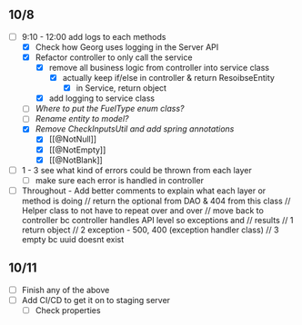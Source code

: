 ## 10/8
- [ ] 9:10 - 12:00 add logs to each methods
	- [x] Check how Georg uses logging in the Server API
	- [x] Refactor controller to only call the service
		- [x] remove all business logic from controller into service class
			- [x] actually keep if/else in controller & return ResoibseEntity
				- [x] in Service, return object
		- [x] add logging to service class
	- [ ] *Where to put the FuelType enum class?*
	- [ ] *Rename entity to model?*
	- [x] *Remove CheckInputsUtil and add spring annotations* 
		- [x] [[@NotNull]]
		- [x] [[@NotEmpty]]
		- [x] [[@NotBlank]]
- [ ] 1 - 3 see what kind of errors could be thrown from each layer
	- [ ] make sure each error is handled in controller
- [ ] Throughout - Add better comments to explain what each layer or method is doing 
// return the optional from DAO & 404 from this class
// Helper class to not have to repeat over and over
// move back to controller bc controller handles API level so exceptions and
// results
// 1 return object
// 2 exception - 500, 400 (exception handler class)
// 3 empty bc uuid doesnt exist

## 10/11
- [ ] Finish any of the above 
- [ ] Add CI/CD to get it on to staging server
	- [ ] Check properties